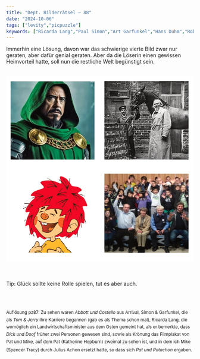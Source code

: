 ```yaml
---
title: "Dept. Bilderrätsel – 88"
date: "2024-10-06"
tags: ["levity","picpuzzle"]
keywords: ["Ricarda Lang","Paul Simon","Art Garfunkel","Hans Duhm","Robert Downey jr.","Hans Pietsch","Hans Clarin"]
---
```

Immerhin eine Lösung, davon war das schwierige vierte Bild zwar nur geraten, aber dafür genial geraten. Aber da die Löserin einen gewissen Heimvorteil hatte, soll nun die restliche Welt begünstigt sein. 


<br/>

<img  src="/assets/img/picpuzzle/picpuzzle88.webp" alt="Bilderrätsel88">

<br/>
<br/>
<br/>

Tip: Glück sollte keine Rolle spielen, tut es aber auch.

<br/>
<br/>

<sup>Auflösung pz87: Zu sehen waren <i>Abbott und Costello</i> aus Arrival, Simon & Garfunkel, die als <i>Tom & Jerry</i> ihre Karriere begannen (gab es als Thema schon mal), Ricarda Lang, die womöglich ein Landwirtschaftsminister aus dem Osten gemeint hat, als er bemerkte, dass <i>Dick und Doof</i> früher zwei Personen gewesen sind, sowie als Krönung das Filmplakat von Pat und Mike, auf dem Pat (Katherine Hepburn) zweimal zu sehen ist, und in dem ich Mike (Spencer Tracy) durch Julius Achon ersetzt hatte, so dass sich <i>Pat und Patachon</i> ergaben.
<sup>